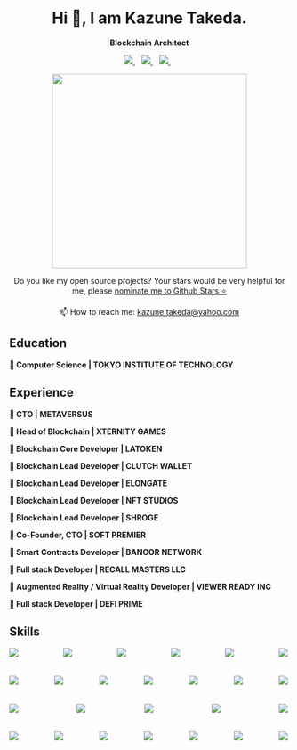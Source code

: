 

<h1 align='center'>
  Hi 👋, I am Kazune Takeda.
</h1>

<p align='center'>
  <b>Blockchain Architect</b>
</p>

<p align='center'>
  
  <a href="https://www.linkedin.com/in/kazunetakeda25/">
    <img src="https://img.shields.io/badge/linkedin-%230077B5.svg?&style=for-the-badge&logo=linkedin&logoColor=white" />
  </a>&nbsp;&nbsp;
  <a href="https://twitter.com/kazunetakeda25">
    <img src="https://img.shields.io/badge/Twitter-1DA1F2?style=for-the-badge&logo=twitter&logoColor=white" />        
  </a>&nbsp;&nbsp;
  <a href="https://t.me/kazunetakeda25">
    <img src="https://img.shields.io/badge/Telegram-2CA5E0?style=for-the-badge&logo=telegram&logoColor=white" />        
  </a>&nbsp;&nbsp;
  
</p>

<p align='center'>
  <a href="#"><img src="https://github-readme-stats.vercel.app/api?username=kazunetakeda25&show_icons=true&count_private=true&theme=dark" width="350"></a>
</p>

<p align='center'>
  Do you like my open source projects? Your stars would be very helpful for me, please <a href='https://stars.github.com/nominate/'>nominate me to Github Stars ⭐</a>
</p>

<p align='center'>
  📫 How to reach me: <a href='mailto:kazune.takeda@yahoo.com'>kazune.takeda@yahoo.com</a>
</p>

## Education

**🔹 Computer Science | TOKYO INSTITUTE OF TECHNOLOGY**

## Experience

**🔹 CTO | METAVERSUS**

**🔹 Head of Blockchain | XTERNITY GAMES**

**🔹 Blockchain Core Developer | LATOKEN**

**🔹 Blockchain Lead Developer | CLUTCH WALLET**

**🔹 Blockchain Lead Developer | ELONGATE**

**🔹 Blockchain Lead Developer | NFT STUDIOS**

**🔹 Blockchain Lead Developer | SHROGE**

**🔹 Co-Founder, CTO | SOFT PREMIER**

**🔹 Smart Contracts Developer | BANCOR NETWORK**

**🔹 Full stack Developer | RECALL MASTERS LLC**

**🔹 Augmented Reality / Virtual Reality Developer | VIEWER READY INC**

**🔹 Full stack Developer | DEFI PRIME**

## Skills

<div align="center">
  <div style="display: flex; justify-content: space-between;">
    <img align="left" src="https://img.shields.io/badge/Solidity-e6e6e6?style=for-the-badge&logo=solidity&logoColor=black" />
    <img align="left" src="https://img.shields.io/badge/Rust-black?style=for-the-badge&logo=rust&logoColor=#E57324" />
    <img align="left" src="https://img.shields.io/badge/-Haskell-yellow?style=for-the-badge" />
    <img align="left" src="https://img.shields.io/badge/-Plutus-blue?style=for-the-badge" />
    <img align="left" src="https://img.shields.io/badge/-Smart%20Contracts-green?style=for-the-badge" />
    <img align="left" src="https://img.shields.io/badge/Ethereum-3C3C3D?style=for-the-badge&logo=Ethereum&logoColor=white" />
  </div>
  <br>
  <br>
  <div style="display: flex; justify-content: space-between;">
    <img align="left" src="https://img.shields.io/badge/-Cardano-blue?style=for-the-badge" />
    <img align="left" src="https://img.shields.io/badge/-Solana-%237E7FC8?style=for-the-badge" />
    <img align="left" src="https://img.shields.io/badge/Polkadot-E6007A?style=for-the-badge&logo=polkadot&logoColor=white" />
    <img align="left" src="https://img.shields.io/badge/-Polygon-blueviolet?style=for-the-badge" />
    <img align="left" src="https://img.shields.io/badge/chainlink-375BD2?style=for-the-badge&logo=chainlink&logoColor=white" />
    <img align="left" src="https://img.shields.io/badge/Ubuntu-E95420?style=for-the-badge&logo=ubuntu&logoColor=white" />
    <img align="left" src="https://img.shields.io/badge/Git-F05032?style=for-the-badge&logo=git&logoColor=white" />
  </div>
  <br>
  <br>
  <div style="display: flex; justify-content: space-between;">
    <img align="left" src="https://img.shields.io/badge/microsoft%20azure-0089D6?style=for-the-badge&logo=microsoft-azure&logoColor=white" />
    <img align="left" src="https://img.shields.io/badge/Amazon AWS-{232F3E}?style=for-the-badge&logo=amazonaws&logoColor=white" />
    <img align="left" src="https://img.shields.io/badge/Docker-2CA5E0?style=for-the-badge&logo=docker&logoColor=white" />
    <img align="left" src="https://img.shields.io/badge/GraphQl-E10098?style=for-the-badge&logo=graphql&logoColor=white" />
    <img align="left" src="https://img.shields.io/badge/next.js-000000?style=for-the-badge&logo=nextdotjs&logoColor=white" />
  </div>
  <br>
  <br>
  <div style="display: flex; justify-content: space-between;">
    <img align="left" src="https://img.shields.io/badge/React-20232A?style=for-the-badge&logo=react&logoColor=61DAFB" />
    <img align="left" src="https://img.shields.io/badge/Redux-593D88?style=for-the-badge&logo=redux&logoColor=white" />
    <img align="left" src="https://img.shields.io/badge/Node.js-339933?style=for-the-badge&logo=nodedotjs&logoColor=white" />
    <img align="left" src="https://img.shields.io/badge/MongoDB-4EA94B?style=for-the-badge&logo=mongodb&logoColor=white" />
    <img align="left" src="https://img.shields.io/badge/PostgreSQL-316192?style=for-the-badge&logo=postgresql&logoColor=white" />
    <img align="left" src="https://img.shields.io/badge/-DeFi-blue?style=for-the-badge" />
    <img align="left" src="https://img.shields.io/badge/-NFT-green?style=for-the-badge" />
  </div>
</div>

